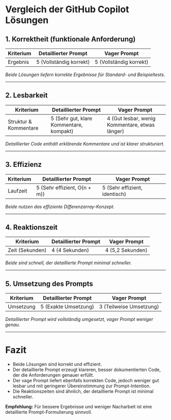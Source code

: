 # Vergleich der GitHub Copilot Lösungen

## 1. Korrektheit (funktionale Anforderung)

| Kriterium            | Detaillierter Prompt | Vager Prompt |
|----------------------|---------------------|--------------|
| Ergebnis             | 5 (Vollständig korrekt) | 5 (Vollständig korrekt) |

*Beide Lösungen liefern korrekte Ergebnisse für Standard- und Beispieltests.*

---

## 2. Lesbarkeit

| Kriterium            | Detaillierter Prompt | Vager Prompt |
|----------------------|---------------------|--------------|
| Struktur & Kommentare | 5 (Sehr gut, klare Kommentare, kompakt) | 4 (Gut lesbar, wenig Kommentare, etwas länger) |

*Detaillierter Code enthält erklärende Kommentare und ist klarer strukturiert.*

---

## 3. Effizienz

| Kriterium            | Detaillierter Prompt | Vager Prompt |
|----------------------|---------------------|--------------|
| Laufzeit             | 5 (Sehr effizient, O(n + m)) | 5 (Sehr effizient, identisch) |

*Beide nutzen das effiziente Differenzarray-Konzept.*

---

## 4. Reaktionszeit

| Kriterium            | Detaillierter Prompt | Vager Prompt |
|----------------------|---------------------|--------------|
| Zeit (Sekunden)      | 4 (4 Sekunden)       | 4 (5,2 Sekunden) |

*Beide sind schnell, der detaillierte Prompt minimal schneller.*

---

## 5. Umsetzung des Prompts

| Kriterium            | Detaillierter Prompt | Vager Prompt |
|----------------------|---------------------|--------------|
| Umsetzung            | 5 (Exakte Umsetzung) | 3 (Teilweise Umsetzung) |

*Detaillierter Prompt wird vollständig umgesetzt, vager Prompt weniger genau.*

---

# Fazit

- Beide Lösungen sind korrekt und effizient.
- Der detaillierte Prompt erzeugt klareren, besser dokumentierten Code, der die Anforderungen genauer erfüllt.
- Der vage Prompt liefert ebenfalls korrekten Code, jedoch weniger gut lesbar und mit geringerer Übereinstimmung zur Prompt-Intention.
- Die Reaktionszeiten sind ähnlich, der detaillierte Prompt ist minimal schneller.

**Empfehlung:** Für bessere Ergebnisse und weniger Nacharbeit ist eine detaillierte Prompt-Formulierung sinnvoll.
